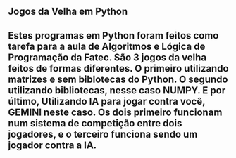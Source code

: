 <h2>Jogos da Velha em Python<h2/>
Estes programas em Python foram feitos como tarefa para a aula de Algoritmos e Lógica de Programação da Fatec. São 3 jogos da velha feitos de formas diferentes. O primeiro utilizando matrizes e sem biblotecas do Python. O segundo utilizando bibliotecas, nesse caso NUMPY. E por último, Utilizando IA para jogar contra você, GEMINI neste caso. Os dois primeiro funcionam num sistema de competição entre dois jogadores, e o terceiro funciona sendo um jogador contra a IA.

